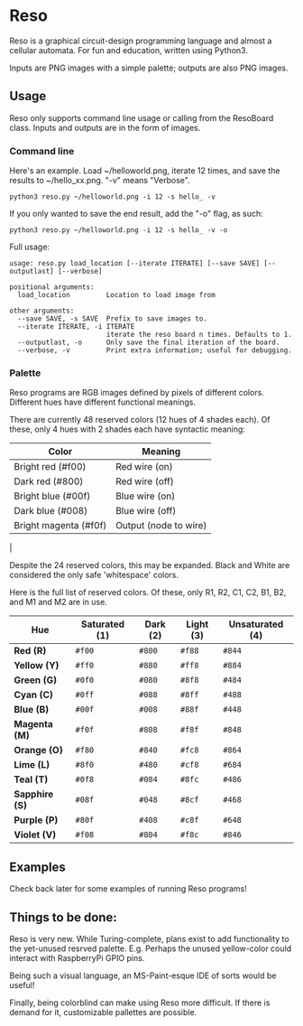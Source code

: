 # Reso

Reso is a graphical circuit-design programming language and almost a cellular automata. For fun and education, written using Python3.

Inputs are PNG images with a simple palette; outputs are also PNG images.

## Usage

Reso only supports command line usage or calling from the ResoBoard class. Inputs and outputs are in the form of images.

### Command line

Here's an example. Load ~/helloworld.png, iterate 12 times, and save the results to ~/hello_xx.png. "-v" means "Verbose".

```
python3 reso.py ~/helloworld.png -i 12 -s hello_ -v
```

If you only wanted to save the end result, add the "-o" flag, as such:

```
python3 reso.py ~/helloworld.png -i 12 -s hello_ -v -o
```

Full usage:

```
usage: reso.py load_location [--iterate ITERATE] [--save SAVE] [--outputlast] [--verbose]    

positional arguments:
  load_location         Location to load image from

other arguments:
  --save SAVE, -s SAVE  Prefix to save images to.
  --iterate ITERATE, -i ITERATE
                        iterate the reso board n times. Defaults to 1.
  --outputlast, -o      Only save the final iteration of the board.
  --verbose, -v         Print extra information; useful for debugging.

```

### Palette

Reso programs are RGB images defined by pixels of different colors. Different hues have different functional meanings.

There are currently 48 reserved colors (12 hues of 4 shades each). Of these, only 4 hues with 2 shades each have syntactic meaning:

| Color                 | Meaning               |
| ---                   | ---                   |
| Bright red (#f00)     | Red wire (on)         |
| Dark red (#800)       | Red wire (off)        |
| Bright blue (#00f)    | Blue wire (on)        |
| Dark blue (#008)      | Blue wire (off)       |
| Bright magenta (#f0f) | Output (node to wire) |
| 

Despite the 24 reserved colors, this may be expanded. Black and White are considered the only safe 'whitespace' colors. 

Here is the full list of reserved colors. Of these, only R1, R2, C1, C2, B1, B2, and M1 and M2 are in use.

| Hue             | Saturated (1)    | Dark (2)  | Light (3)     | Unsaturated (4)   |
| ---             | ---              | ---       | ---           | ---               |
| **Red (R)**     | ```#f00```       | ```#800```| ```#f88```    | ```#844```        |
| **Yellow (Y)**  | ```#ff0```       | ```#880```| ```#ff8```    | ```#884```        |
| **Green (G)**   | ```#0f0```       | ```#080```| ```#8f8```    | ```#484```        |
| **Cyan (C)**    | ```#0ff```       | ```#088```| ```#8ff```    | ```#488```        |
| **Blue (B)**    | ```#00f```       | ```#008```| ```#88f```    | ```#448```        |
| **Magenta (M)** | ```#f0f```       | ```#808```| ```#f8f```    | ```#848```        |
| **Orange (O)**    | ```#f80```       | ```#840```| ```#fc8```    | ```#864```        |
| **Lime (L)**      | ```#8f0```       | ```#480```| ```#cf8```    | ```#684```        |
| **Teal (T)**      | ```#0f8```       | ```#084```| ```#8fc```    | ```#486```        |
| **Sapphire (S)**  | ```#08f```       | ```#048```| ```#8cf```    | ```#468```        |
| **Purple (P)**    | ```#80f```       | ```#408```| ```#c8f```    | ```#648```        |
| **Violet (V)**    | ```#f08```       | ```#804```| ```#f8c```    | ```#846```        |

## Examples

Check back later for some examples of running Reso programs!

## Things to be done:

Reso is very new. While Turing-complete, plans exist to add functionality to the yet-unused resrved palette. E.g. Perhaps the unused yellow-color could interact with RaspberryPi GPIO pins.

Being such a visual language, an MS-Paint-esque IDE of sorts would be useful!

Finally, being colorblind can make using Reso more difficult. If there is demand for it, customizable pallettes are possible.
